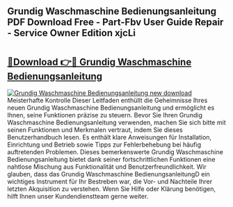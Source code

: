 ## Grundig Waschmaschine Bedienungsanleitung PDF Download Free - Part-Fbv User Guide Repair - Service Owner Edition xjcLi

# <h2><a href="http://df5t0l3.blite.top/?on=Grundig+Waschmaschine+Bedienungsanleitung">🔗Download 👉🔴 Grundig Waschmaschine Bedienungsanleitung</a></h2>

[![Grundig Waschmaschine Bedienungsanleitung new download](https://i.imgur.com/lujVjoI.png)](http://df5t0l3.blite.top/?on=Grundig+Waschmaschine+Bedienungsanleitung)
Meisterhafte Kontrolle Dieser Leitfaden enthüllt die Geheimnisse Ihres neuen Grundig Waschmaschine Bedienungsanleitung und ermöglicht es Ihnen, seine Funktionen präzise zu steuern. Bevor Sie Ihren Grundig Waschmaschine Bedienungsanleitung verwenden, machen Sie sich bitte mit seinen Funktionen und Merkmalen vertraut, indem Sie dieses Benutzerhandbuch lesen. Es enthält klare Anweisungen für Installation, Einrichtung und Betrieb sowie Tipps zur Fehlerbehebung bei häufig auftretenden Problemen. Dieses bemerkenswerte Grundig Waschmaschine Bedienungsanleitung bietet dank seiner fortschrittlichen Funktionen eine nahtlose Mischung aus Funktionalität und Benutzerfreundlichkeit. Wir glauben, dass das Grundig Waschmaschine BedienungsanleitungD ein wichtiges Instrument für Ihr Bestreben war, die Vor- und Nachteile Ihrer letzten Akquisition zu verstehen. Wenn Sie Hilfe oder Klärung benötigen, hilft Ihnen unser Kundendienstteam gerne weiter.
